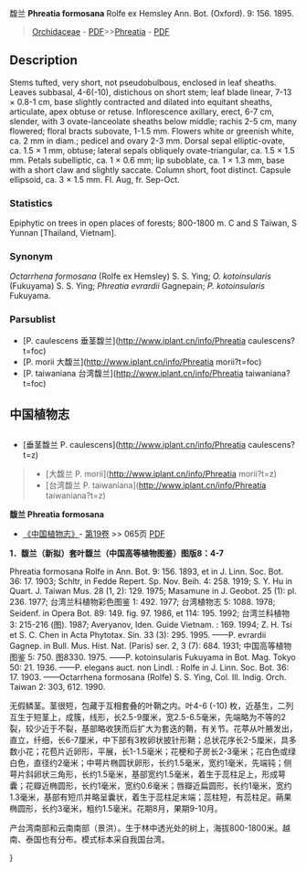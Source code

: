 馥兰 **Phreatia formosana** Rolfe ex Hemsley Ann. Bot. (Oxford). 9: 156. 1895.

> [Orchidaceae](http://www.iplant.cn/info/Orchidaceae?t=foc) - [PDF](http://www.iplant.cn/foc/pdf/Orchidaceae.pdf)>>[Phreatia](http://www.iplant.cn/info/Phreatia?t=foc) - [PDF](http://www.iplant.cn/foc/pdf/Phreatia.pdf)

## Description

Stems tufted, very short, not pseudobulbous, enclosed in leaf sheaths. Leaves subbasal, 4-6(-10), distichous on short stem; leaf blade linear, 7-13 × 0.8-1 cm, base slightly contracted and dilated into equitant sheaths, articulate, apex obtuse or retuse. Inflorescence axillary, erect, 6-7 cm, slender, with 3 ovate-lanceolate sheaths below middle; rachis 2-5 cm, many flowered; floral bracts subovate, 1-1.5 mm. Flowers white or greenish white, ca. 2 mm in diam.; pedicel and ovary 2-3 mm. Dorsal sepal elliptic-ovate, ca. 1.5 × 1 mm, obtuse; lateral sepals obliquely ovate-triangular, ca. 1.5 × 1.5 mm. Petals subelliptic, ca. 1 × 0.6 mm; lip suboblate, ca. 1 × 1.3 mm, base with a short claw and slightly saccate. Column short, foot distinct. Capsule ellipsoid, ca. 3 × 1.5 mm. Fl. Aug, fr. Sep-Oct.

### Statistics
Epiphytic on trees in open places of forests; 800-1800 m. C and S Taiwan, S Yunnan [Thailand, Vietnam].

### Synonym
*Octarrhena formosana* (Rolfe ex Hemsley) S. S. Ying; *O. kotoinsularis* (Fukuyama) S. S. Ying; *Phreatia evrardii* Gagnepain; *P. kotoinsularis* Fukuyama.

### Parsublist

* [P.  caulescens  垂茎馥兰](http://www.iplant.cn/info/Phreatia caulescens?t=foc)
* [P.  morii  大馥兰](http://www.iplant.cn/info/Phreatia morii?t=foc)
* [P.  taiwaniana  台湾馥兰](http://www.iplant.cn/info/Phreatia taiwaniana?t=foc)

## 中国植物志

## 
* [垂茎馥兰  P.  caulescens](http://www.iplant.cn/info/Phreatia caulescens?t=z)
> * [大馥兰  P.  morii](http://www.iplant.cn/info/Phreatia morii?t=z)
> * [台湾馥兰  P.  taiwaniana](http://www.iplant.cn/info/Phreatia taiwaniana?t=z)

**馥兰 Phreatia formosana**

* [《中国植物志》](http://www.iplant.cn/frps)- [第19卷](http://www.iplant.cn/frps/vol/19) >> 065页 [PDF](http://www.iplant.cn/frps/pdf/19/065.pdf)

**1．馥兰（新拟）套叶馥兰（中国高等植物图鉴）图版8：4-7**

Phreatia formosana Rolfe in Ann. Bot. 9: 156. 1893, et in J. Linn. Soc. Bot. 36: 17. 1903; Schltr, in Fedde Repert. Sp. Nov. Beih. 4: 258. 1919; S. Y. Hu in Quart. J. Taiwan Mus. 28 (1, 2): 129. 1975; Masamune in J. Geobot. 25 (1): pl. 236. 1977; 台湾兰科植物彩色图鉴 1: 492. 1977; 台湾植物志 5: 1088. 1978; Seidenf. in Opera Bot. 89: 149. fig. 97. 1986, et 114: 195. 1992; 台湾兰科植物 3: 215-216 (图). 1987; Averyanov, Iden. Guide Vietnam. : 169. 1994; Z. H. Tsi et S. C. Chen in Acta Phytotax. Sin. 33 (3): 295. 1995. ——P. evrardii Gagnep. in Bull. Mus. Hist. Nat. (Paris) ser. 2, 3 (7): 684. 1931; 中国高等植物图鉴 5: 750. 图8330. 1975. ——P. kotoinsularis Fukuyama in Bot. Mag. Tokyo 50: 21. 1936. ——P. elegans auct. non Lindl. : Rolfe in J. Linn. Soc. Bot. 36: 17. 1903. ——Octarrhena formosana (Rolfe) S. S. Ying, Col. Ill. Indig. Orch. Taiwan 2: 303, 612. 1990.

无假鳞茎。茎很短，包藏于互相套叠的叶鞘之内。叶4-6 (-10) 枚，近基生，二列互生于短茎上，成簇，线形，长2.5-9厘米，宽2.5-6.5毫米，先端略为不等的2裂，较少近于不裂，基部略收狭而后扩大为套迭的鞘，有关节。花葶从叶腋发出，直立，纤细，长6-7厘米，中下部有3枚卵状披针形鞘；总状花序长2-5厘米，具多数小花；花苞片近卵形，平展，长1-1.5毫米；花梗和子房长2-3毫米；花白色或绿白色，直径约2毫米；中萼片椭圆状卵形，长约1.5毫米，宽约1毫米，先端钝；侧萼片斜卵状三角形，长约1.5毫米，基部宽约1.5毫米，着生于蕊柱足上，形成萼囊；花瓣近椭圆形，长约1毫米，宽约0.6毫米；唇瓣近扁圆形，长约1毫米，宽约1.3毫米，基部有短爪并略呈囊状，着生于蕊柱足末端；蕊柱短，有蕊柱足。蒴果椭圆形，长约3毫米，粗约1.5毫米。花期8月，果期9-10月。

产台湾南部和云南南部（景洪）。生于林中透光处的树上，海拔800-1800米。越南、泰国也有分布。模式标本采自我国台湾。

}